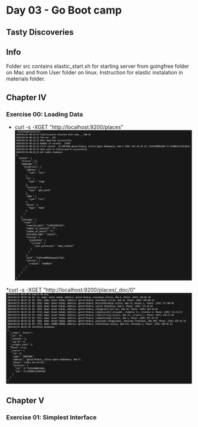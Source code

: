 # Day 03 - Go Boot camp

## Tasty Discoveries

## Info
Folder src contains elastic_start.sh for starting server from goingfree folder on Mac and from User folder on linux. Instruction for elastic instalation in materials folder.


## Chapter IV
### Exercise 00: Loading Data

* curl -s -XGET "http://localhost:9200/places"
![curl -s -XGET "http://localhost:9200/places"](ex00/img/ex00-0.png "Title")

*curl -s -XGET "http://localhost:9200/places/_doc/0"
![curl -s -XGET "http://localhost:9200/places/_doc/0"](ex00/img/ex00-1.png)

## Chapter V
### Exercise 01: Simplest Interface

